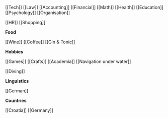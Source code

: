 [[Tech]] [[Law]] [[Accounting]] [[Financial]] [[Math]] [[Health]] [[Education]] [[Psychology]] [[Organisation]]

[[HR]] [[Shopping]]

**Food**

[[Wine]] [[Coffee]] [[Gin & Tonic]]

**Hobbies**

[[Games]] [[Crafts]] [[Academia]] [[Navigation under water]]

[[Diving]]

**Linguistics**

[[German]]

**Countries**

[[Croatia]]
[[Germany]]



